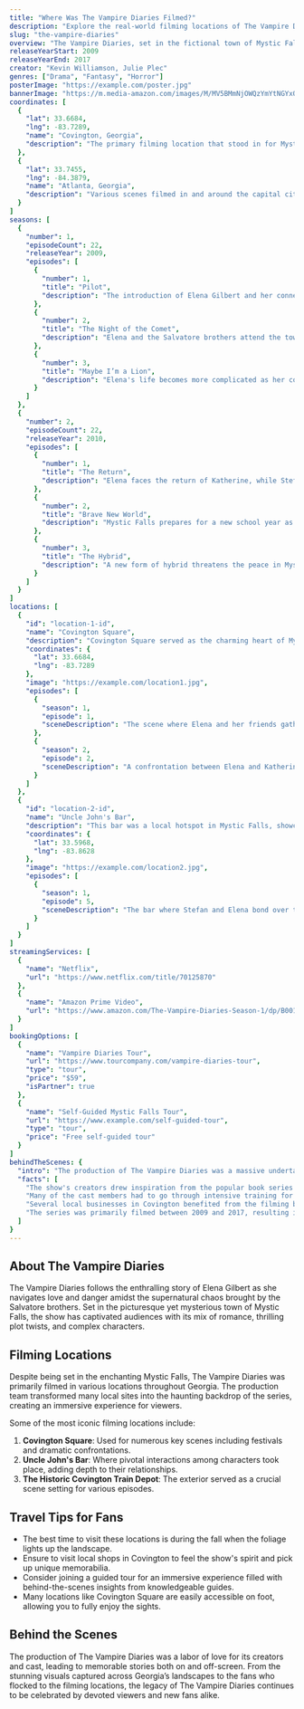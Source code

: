 ```yaml
---
title: "Where Was The Vampire Diaries Filmed?"
description: "Explore the real-world filming locations of The Vampire Diaries, from Mystic Falls to Georgia's picturesque landscapes."
slug: "the-vampire-diaries"
overview: "The Vampire Diaries, set in the fictional town of Mystic Falls, has captivated audiences with its blend of romance, supernatural intrigue, and gripping drama. Despite being set in this enchanting fictional location, the series was primarily filmed in various real locations across Georgia, offering a stunning backdrop that perfectly complements the eerie and enchanting themes of the show."
releaseYearStart: 2009
releaseYearEnd: 2017
creator: "Kevin Williamson, Julie Plec"
genres: ["Drama", "Fantasy", "Horror"]
posterImage: "https://example.com/poster.jpg"
bannerImage: "https://m.media-amazon.com/images/M/MV5BMmNjOWQzYmYtNGYxOS00MjVkLTg1MWUtMTkzMGE0MDgwNzQ5XkEyXkFqcGc@._V1_SX300.jpg"
coordinates: [
  { 
    "lat": 33.6684, 
    "lng": -83.7289, 
    "name": "Covington, Georgia", 
    "description": "The primary filming location that stood in for Mystic Falls."
  },
  { 
    "lat": 33.7455, 
    "lng": -84.3879, 
    "name": "Atlanta, Georgia", 
    "description": "Various scenes filmed in and around the capital city."
  }
]
seasons: [
  {
    "number": 1,
    "episodeCount": 22,
    "releaseYear": 2009,
    "episodes": [
      {
        "number": 1,
        "title": "Pilot",
        "description": "The introduction of Elena Gilbert and her connections to the Salvatore brothers."
      },
      {
        "number": 2,
        "title": "The Night of the Comet",
        "description": "Elena and the Salvatore brothers attend the town's annual festival."
      },
      {
        "number": 3,
        "title": "Maybe I’m a Lion",
        "description": "Elena's life becomes more complicated as her connection to Stefan deepens."
      }
    ]
  },
  {
    "number": 2,
    "episodeCount": 22,
    "releaseYear": 2010,
    "episodes": [
      {
        "number": 1,
        "title": "The Return",
        "description": "Elena faces the return of Katherine, while Stefan deals with unexpected changes."
      },
      {
        "number": 2,
        "title": "Brave New World",
        "description": "Mystic Falls prepares for a new school year as old foes resurface."
      },
      {
        "number": 3,
        "title": "The Hybrid",
        "description": "A new form of hybrid threatens the peace in Mystic Falls."
      }
    ]
  }
]
locations: [
  {
    "id": "location-1-id",
    "name": "Covington Square",
    "description": "Covington Square served as the charming heart of Mystic Falls, where many pivotal scenes were shot, including the town's festivals and significant confrontations between characters.",
    "coordinates": {
      "lat": 33.6684,
      "lng": -83.7289
    },
    "image": "https://example.com/location1.jpg",
    "episodes": [
      {
        "season": 1,
        "episode": 1,
        "sceneDescription": "The scene where Elena and her friends gather for the town's festivities."
      },
      {
        "season": 2,
        "episode": 2,
        "sceneDescription": "A confrontation between Elena and Katherine occurs in the square."
      }
    ]
  },
  {
    "id": "location-2-id",
    "name": "Uncle John's Bar",
    "description": "This bar was a local hotspot in Mystic Falls, showcasing key interactions among the show's beloved characters and dark encounters.",
    "coordinates": {
      "lat": 33.5968,
      "lng": -83.8628
    },
    "image": "https://example.com/location2.jpg",
    "episodes": [
      {
        "season": 1,
        "episode": 5,
        "sceneDescription": "The bar where Stefan and Elena bond over their shared experiences."
      }
    ]
  }
]
streamingServices: [
  {
    "name": "Netflix",
    "url": "https://www.netflix.com/title/70125870"
  },
  {
    "name": "Amazon Prime Video",
    "url": "https://www.amazon.com/The-Vampire-Diaries-Season-1/dp/B001UQPRN4"
  }
]
bookingOptions: [
  {
    "name": "Vampire Diaries Tour",
    "url": "https://www.tourcompany.com/vampire-diaries-tour",
    "type": "tour",
    "price": "$59",
    "isPartner": true
  },
  {
    "name": "Self-Guided Mystic Falls Tour",
    "url": "https://www.example.com/self-guided-tour",
    "type": "tour",
    "price": "Free self-guided tour"
  }
]
behindTheScenes: {
  "intro": "The production of The Vampire Diaries was a massive undertaking, filled with intriguing stories and experiences from the cast and crew.",
  "facts": [
    "The show's creators drew inspiration from the popular book series by L.J. Smith.",
    "Many of the cast members had to go through intensive training for their roles, especially for the action sequences.",
    "Several local businesses in Covington benefited from the filming by gaining exposure and support from fans.",
    "The series was primarily filmed between 2009 and 2017, resulting in a lasting impact on the community."
  ]
}
---
```


## About The Vampire Diaries

The Vampire Diaries follows the enthralling story of Elena Gilbert as she navigates love and danger amidst the supernatural chaos brought by the Salvatore brothers. Set in the picturesque yet mysterious town of Mystic Falls, the show has captivated audiences with its mix of romance, thrilling plot twists, and complex characters.

## Filming Locations

Despite being set in the enchanting Mystic Falls, The Vampire Diaries was primarily filmed in various locations throughout Georgia. The production team transformed many local sites into the haunting backdrop of the series, creating an immersive experience for viewers.

Some of the most iconic filming locations include:

1. **Covington Square**: Used for numerous key scenes including festivals and dramatic confrontations.
2. **Uncle John's Bar**: Where pivotal interactions among characters took place, adding depth to their relationships.
3. **The Historic Covington Train Depot**: The exterior served as a crucial scene setting for various episodes.

## Travel Tips for Fans

- The best time to visit these locations is during the fall when the foliage lights up the landscape.
- Ensure to visit local shops in Covington to feel the show's spirit and pick up unique memorabilia.
- Consider joining a guided tour for an immersive experience filled with behind-the-scenes insights from knowledgeable guides.
- Many locations like Covington Square are easily accessible on foot, allowing you to fully enjoy the sights.

## Behind the Scenes

The production of The Vampire Diaries was a labor of love for its creators and cast, leading to memorable stories both on and off-screen. From the stunning visuals captured across Georgia’s landscapes to the fans who flocked to the filming locations, the legacy of The Vampire Diaries continues to be celebrated by devoted viewers and new fans alike.